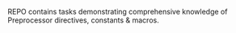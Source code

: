 REPO contains tasks demonstrating comprehensive knowledge of Preprocessor directives, constants & macros.
